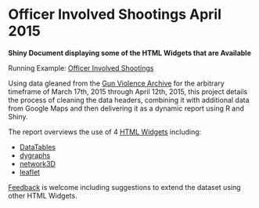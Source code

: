 # Officer Involved Shootings April 2015

**Shiny Document displaying some of the HTML Widgets that are Available**

Running Example: [Officer Involved Shootings](https://yxes.shinyapps.io/Officer_Involved_Shootings_Apr_2015/)

Using data gleaned from the [Gun Violence Archive](http://www.gunviolencearchive.org/) for the arbitrary timeframe
of March 17th, 2015 through April 12th, 2015, this project details the process of cleaning the data headers, 
combining it with additional data from Google Maps and then delivering it as a dynamic report using R and Shiny.

The report overviews the use of 4 [HTML Widgets](http://www.htmlwidgets.org/) including:

* [DataTables](https://yxes.shinyapps.io/Officer_Involved_Shootings_Apr_2015/#datatable)
* [dygraphs](https://yxes.shinyapps.io/Officer_Involved_Shootings_Apr_2015/#timeseries)
* [network3D](https://yxes.shinyapps.io/Officer_Involved_Shootings_Apr_2015/#d3graph)
* [leaflet](https://yxes.shinyapps.io/Officer_Involved_Shootings_Apr_2015/#leaflet)

[Feedback](https://yxes.shinyapps.io/Officer_Involved_Shootings_Apr_2015/#author) is welcome including
suggestions to extend the dataset using other HTML Widgets.
